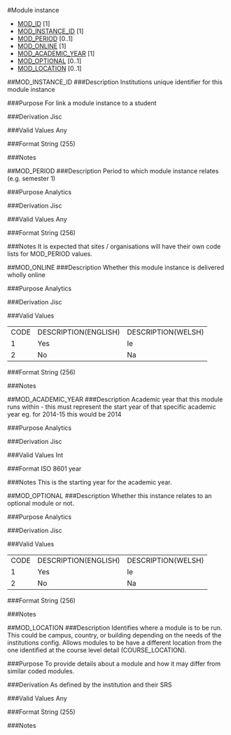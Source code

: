 #Module instance
* [MOD_ID](module.md#mod_id) [1]
* [MOD_INSTANCE_ID](#mod_instance_id) [1]
* [MOD_PERIOD](#mod_period) [0..1]
* [MOD_ONLINE](#mod_online) [1]
* [MOD_ACADEMIC_YEAR](#mod_academic_year) [1]
* [MOD_OPTIONAL](#mod_optional) [0..1]
* [MOD_LOCATION](#mod_location) [0..1]

##MOD_INSTANCE_ID
###Description
Institutions unique identifier for this module instance

###Purpose
For link a module instance to a student

###Derivation
Jisc

###Valid Values
Any

###Format
String (255)

###Notes


##MOD_PERIOD
###Description
Period to which module instance relates (e.g. semester 1)

###Purpose
Analytics 

###Derivation
Jisc

###Valid Values
Any

###Format
String (256)

###Notes
It is expected that sites / organisations will have their own code lists for MOD_PERIOD values.

##MOD_ONLINE
###Description
Whether this module instance is delivered wholly online

###Purpose
Analytics 

###Derivation
Jisc

###Valid Values
<table>
<tr><td>CODE</td><td>DESCRIPTION(ENGLISH)</td><td>DESCRIPTION(WELSH)  </td></tr>
<tr><td>1</td><td>Yes</td><td>Ie  </td></tr>
<tr><td>2</td><td>No</td><td>Na</td></tr>
</table>  

###Format
String (256)

###Notes

##MOD_ACADEMIC_YEAR
###Description
Academic year that this module runs within - this must represent the start year of that specific academic year eg. for 2014-15 this would be 2014

###Purpose
Analytics 

###Derivation
Jisc

###Valid Values
Int

###Format
ISO 8601 year

###Notes
This is the starting year for the academic year.

##MOD_OPTIONAL
###Description
Whether this instance relates to an optional module or not.

###Purpose
Analytics 

###Derivation
Jisc

###Valid Values

<table>
<tr><td>CODE</td><td>DESCRIPTION(ENGLISH)</td><td>DESCRIPTION(WELSH)  </td></tr>
<tr><td>1</td><td>Yes</td><td>Ie  </td></tr>
<tr><td>2</td><td>No</td><td>Na</td></tr>
</table>  

###Format
String (256)

###Notes


##MOD_LOCATION
###Description
Identifies where a module is to be run. This could be campus, country, or building depending on the needs of the institutions config. Allows modules to be have a different location from the one identified at the course level detail (COURSE_LOCATION).

###Purpose
To provide details about a module and how it may differ from similar coded modules.

###Derivation
As defined by the institution and their SRS

###Valid Values
Any

###Format
String (255)

###Notes
